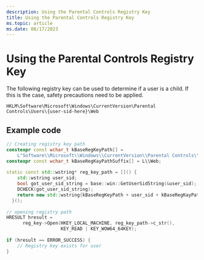 ```yaml
---
description: Using the Parental Controls Registry Key
title: Using the Parental Controls Registry Key
ms.topic: article
ms.date: 08/17/2023
---
```


# Using the Parental Controls Registry Key

The following registry key can be used to determine if a user is a child. If this is the case, safety precautions need to be applied.

```
HKLM\Software\Microsoft\Windows\CurrentVersion\Parental Controls\Users\{user-sid-here}\Web
```


 

## Example code

```C++
// Creating registry key path
constexpr const wchar_t kBaseRegKeyPath[] =
    L"Software\\Microsoft\\Windows\\CurrentVersion\\Parental Controls\\Users\\";
constexpr const wchar_t kBaseRegKayPathSuffix[] = L\\Web;
 
static const std::wstring* reg_key_path = []() {
    std::wstring user_sid;
    bool got_user_sid_string = base::win::GetUserSidString(&user_sid);
    DCHECK(got_user_sid_string);
    return new std::wstring{kBaseRegKeyPath + user_sid + kBaseRegKayPathSuffix};
  }();
 
// opening registry path
HRESULT hresult =
      reg_key->Open(HKEY_LOCAL_MACHINE, reg_key_path->c_str(),
                    KEY_READ | KEY_WOW64_64KEY);
 
if (hresult == ERROR_SUCCESS) {
    // Registry key exists for user
}
```